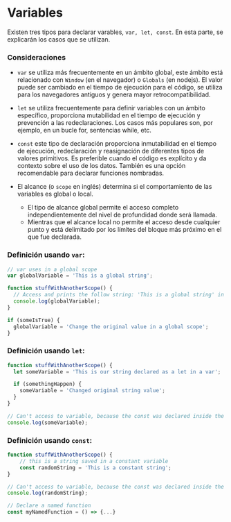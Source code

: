# Variables

Existen tres tipos para declarar varables, `var, let, const`. En esta parte, se explicarán los casos que se utilizan.

### Consideraciones

- `var` se utiliza más frecuentemente en un ámbito global, este ámbito está relacionado con `Window` (en el navegador) o `Globals` (en nodejs). El valor puede ser cambiado en el tiempo de ejecución para el código, se utiliza para los navegadores antiguos y genera mayor retrocompatibilidad.

- `let` se utiliza frecuentemente para definir variables con un ámbito específico, proporciona mutabilidad en el tiempo de ejecución y prevención a las redeclaraciones. Los casos más populares son, por ejemplo, en un bucle for, sentencias while, etc.

- `const` este tipo de declaración proporciona inmutabilidad en el tiempo de ejecución, redeclaración y reasignación de diferentes tipos de valores primitivos. Es preferible cuando el código es explícito y da contexto sobre el uso de los datos. También es una opción recomendable para declarar funciones nombradas.

- El alcance (o `scope` en inglés) determina si el comportamiento de las variables es global o local.
  - El tipo de alcance global permite el acceso completo independientemente del nivel de profundidad donde será llamada.
  - Mientras que el alcance local no permite el acceso desde cualquier punto y está delimitado por los límites del bloque más próximo en el que fue declarada.

### Definición usando `var`:

```javascript
// var uses in a global scope
var globalVariable = 'This is a global string';

function stuffWithAnotherScope() {
  // Access and prints the follow string: 'This is a global string' in the funcion scope
  console.log(globalVariable);
}

if (someIsTrue) {
  globalVariable = 'Change the original value in a global scope';
}
```

### Definición usando `let`:

```javascript
function stuffWithAnotherScope() {
  let someVariable = 'This is our string declared as a let in a var';

  if (somethingHappen) {
    someVariable = 'Changed original string value';
  }
}

// Can't access to variable, because the const was declared inside the body function
console.log(someVariable);
```

### Definición usando `const`:

```javascript
function stuffWithAnotherScope() {
    // this is a string saved in a constant variable
    const randomString = 'This is a constant string';
}

// Can't access to variable, because the const was declared inside the body function
console.log(randomString);

// Declare a named function
const myNamedFunction = () => {...}
```
